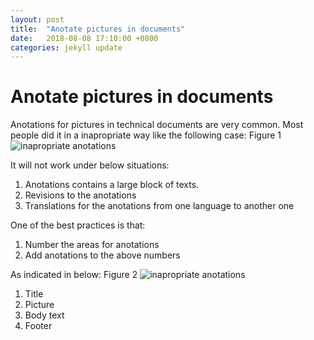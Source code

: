 ```yaml
---
layout: post
title:  "Anotate pictures in documents"
date:   2018-08-08 17:10:00 +0800
categories: jekyll update
---
```


# Anotate pictures in documents

Anotations for pictures in technical documents are very common. Most people did it in a inapropriate way like the following case:
Figure 1
![inapropriate anotations](https://jackyc2016.files.wordpress.com/2018/08/1533712401189.jpg)

It will not work under below situations:
1. Anotations contains a large block of texts.
2. Revisions to the anotations
3. Translations for the anotations from one language to another one

One of the best practices is that:
1. Number the areas for anotations
2. Add anotations to the above numbers

As indicated in below:
Figure 2
![inapropriate anotations](https://jackyc2016.files.wordpress.com/2018/08/1533712736695.jpg)
1. Title
2. Picture
3. Body text
4. Footer